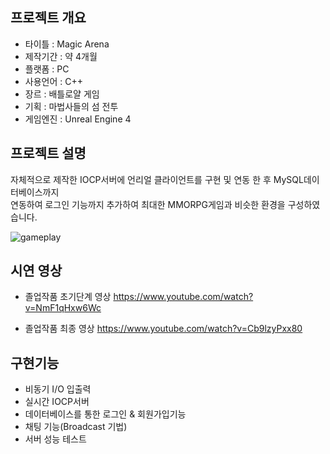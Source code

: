 ## 프로젝트 개요

* 타이틀 : Magic Arena
* 제작기간 : 약 4개월
* 플랫폼 : PC
* 사용언어 : C++
* 장르 : 배틀로얄 게임
* 기획 : 마법사들의 섬 전투
* 게임엔진 : Unreal Engine 4
## 프로젝트 설명 
자체적으로 제작한 IOCP서버에 언리얼 클라이언트를 구현 및 연동 한 후 MySQL데이터베이스까지 \
 연동하여 로그인 기능까지 추가하여 최대한 MMORPG게임과 비슷한 환경을 구성하였습니다.
 
![gameplay](https://user-images.githubusercontent.com/22287151/99044920-e24daa80-25d3-11eb-8dec-b6b98fc550f0.PNG)
## 시연 영상
* 졸업작품 초기단계 영상
https://www.youtube.com/watch?v=NmF1qHxw6Wc

* 졸업작품 최종 영상
https://www.youtube.com/watch?v=Cb9lzyPxx80

## 구현기능
* 비동기 I/O 입출력
* 실시간 IOCP서버
* 데이터베이스를 통한 로그인 & 회원가입기능
* 채팅 기능(Broadcast 기법)
* 서버 성능 테스트

